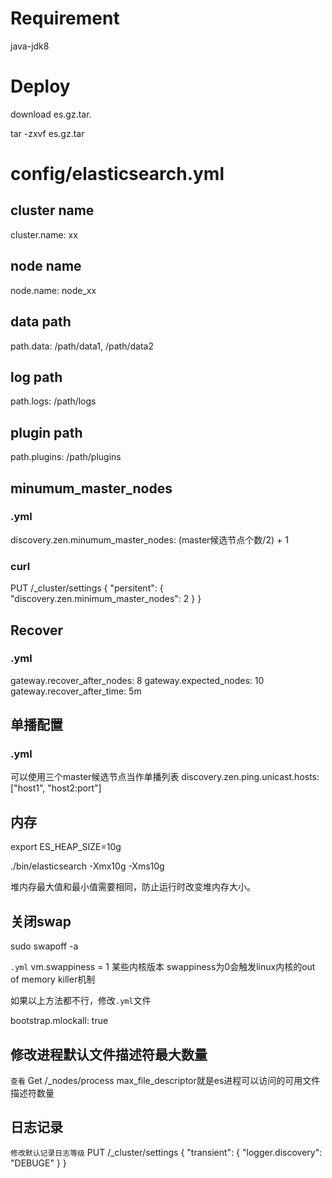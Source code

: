 # Requirement

java-jdk8


# Deploy

download es.gz.tar.

tar -zxvf es.gz.tar

# config/elasticsearch.yml

## cluster name

cluster.name: xx

## node name

node.name: node_xx

## data path

path.data: /path/data1, /path/data2

## log path

path.logs: /path/logs

## plugin path

path.plugins: /path/plugins

## minumum_master_nodes  

### .yml
discovery.zen.minumum_master_nodes: (master候选节点个数/2) + 1

### curl

PUT /_cluster/settings
{
    "persitent": {
        "discovery.zen.minimum_master_nodes": 2
    }
}

## Recover

### .yml

gateway.recover_after_nodes: 8
gateway.expected_nodes: 10
gateway.recover_after_time: 5m


## 单播配置

### .yml

可以使用三个master候选节点当作单播列表
discovery.zen.ping.unicast.hosts: ["host1", "host2:port"]


## 内存

export ES_HEAP_SIZE=10g

./bin/elasticsearch -Xmx10g -Xms10g

堆内存最大值和最小值需要相同，防止运行时改变堆内存大小。


## 关闭swap

sudo swapoff -a

`.yml`
vm.swappiness = 1
某些内核版本 swappiness为0会触发linux内核的out of memory killer机制


如果以上方法都不行，修改`.yml`文件

bootstrap.mlockall: true


## 修改进程默认文件描述符最大数量

`查看`
Get /_nodes/process
max_file_descriptor就是es进程可以访问的可用文件描述符数量


## 日志记录

`修改默认记录日志等级`
PUT /_cluster/settings
{
    "transient": {
        "logger.discovery": "DEBUGE"
    }
}


